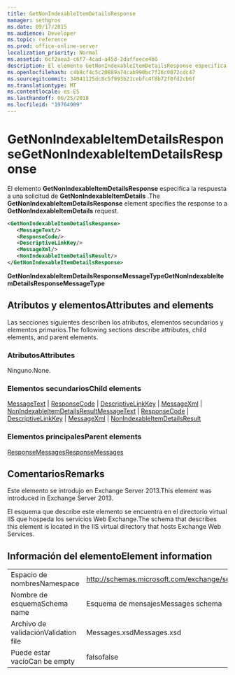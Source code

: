 ```yaml
---
title: GetNonIndexableItemDetailsResponse
manager: sethgros
ms.date: 09/17/2015
ms.audience: Developer
ms.topic: reference
ms.prod: office-online-server
localization_priority: Normal
ms.assetid: 6cf2aea3-c6f7-4cad-a45d-2daffeece4b6
description: El elemento GetNonIndexableItemDetailsResponse especifica la respuesta a una solicitud de GetNonIndexableItemDetails.
ms.openlocfilehash: c4b8cf4c5c20889a74cab990bc7f26c0072cdc47
ms.sourcegitcommit: 34041125dc8c5f993b21cebfc4f8b72f0fd2cb6f
ms.translationtype: MT
ms.contentlocale: es-ES
ms.lasthandoff: 06/25/2018
ms.locfileid: "19764909"
---
```

# <a name="getnonindexableitemdetailsresponse"></a><span data-ttu-id="24a48-103">GetNonIndexableItemDetailsResponse</span><span class="sxs-lookup"><span data-stu-id="24a48-103">GetNonIndexableItemDetailsResponse</span></span>

<span data-ttu-id="24a48-104">El elemento **GetNonIndexableItemDetailsResponse** especifica la respuesta a una solicitud de **GetNonIndexableItemDetails** .</span><span class="sxs-lookup"><span data-stu-id="24a48-104">The **GetNonIndexableItemDetailsResponse** element specifies the response to a **GetNonIndexableItemDetails** request.</span></span> 
  
```XML
<GetNonIndexableItemDetailsResponse>
   <MessageText/>
   <ResponseCode/>
   <DescriptiveLinkKey/>
   <MessageXml/>
   <NonIndexableItemDetailsResult/>
</GetNonIndexableItemDetailsResponse>
```

 <span data-ttu-id="24a48-105">**GetNonIndexableItemDetailsResponseMessageType**</span><span class="sxs-lookup"><span data-stu-id="24a48-105">**GetNonIndexableItemDetailsResponseMessageType**</span></span>
## <a name="attributes-and-elements"></a><span data-ttu-id="24a48-106">Atributos y elementos</span><span class="sxs-lookup"><span data-stu-id="24a48-106">Attributes and elements</span></span>

<span data-ttu-id="24a48-107">Las secciones siguientes describen los atributos, elementos secundarios y elementos primarios.</span><span class="sxs-lookup"><span data-stu-id="24a48-107">The following sections describe attributes, child elements, and parent elements.</span></span>
  
### <a name="attributes"></a><span data-ttu-id="24a48-108">Atributos</span><span class="sxs-lookup"><span data-stu-id="24a48-108">Attributes</span></span>

<span data-ttu-id="24a48-109">Ninguno.</span><span class="sxs-lookup"><span data-stu-id="24a48-109">None.</span></span>
  
### <a name="child-elements"></a><span data-ttu-id="24a48-110">Elementos secundarios</span><span class="sxs-lookup"><span data-stu-id="24a48-110">Child elements</span></span>

<span data-ttu-id="24a48-111">[MessageText](messagetext.md) | [ResponseCode](responsecode.md) | [DescriptiveLinkKey](descriptivelinkkey.md) | [MessageXml](messagexml.md) | [NonIndexableItemDetailsResult](nonindexableitemdetailsresult.md)</span><span class="sxs-lookup"><span data-stu-id="24a48-111">[MessageText](messagetext.md) | [ResponseCode](responsecode.md) | [DescriptiveLinkKey](descriptivelinkkey.md) | [MessageXml](messagexml.md) | [NonIndexableItemDetailsResult](nonindexableitemdetailsresult.md)</span></span>
  
### <a name="parent-elements"></a><span data-ttu-id="24a48-112">Elementos principales</span><span class="sxs-lookup"><span data-stu-id="24a48-112">Parent elements</span></span>

[<span data-ttu-id="24a48-113">ResponseMessages</span><span class="sxs-lookup"><span data-stu-id="24a48-113">ResponseMessages</span></span>](responsemessages.md)
  
## <a name="remarks"></a><span data-ttu-id="24a48-114">Comentarios</span><span class="sxs-lookup"><span data-stu-id="24a48-114">Remarks</span></span>

<span data-ttu-id="24a48-115">Este elemento se introdujo en Exchange Server 2013.</span><span class="sxs-lookup"><span data-stu-id="24a48-115">This element was introduced in Exchange Server 2013.</span></span>
  
<span data-ttu-id="24a48-116">El esquema que describe este elemento se encuentra en el directorio virtual IIS que hospeda los servicios Web Exchange.</span><span class="sxs-lookup"><span data-stu-id="24a48-116">The schema that describes this element is located in the IIS virtual directory that hosts Exchange Web Services.</span></span>
  
## <a name="element-information"></a><span data-ttu-id="24a48-117">Información del elemento</span><span class="sxs-lookup"><span data-stu-id="24a48-117">Element information</span></span>

|||
|:-----|:-----|
|<span data-ttu-id="24a48-118">Espacio de nombres</span><span class="sxs-lookup"><span data-stu-id="24a48-118">Namespace</span></span>  <br/> |http://schemas.microsoft.com/exchange/services/2006/messages  <br/> |
|<span data-ttu-id="24a48-119">Nombre de esquema</span><span class="sxs-lookup"><span data-stu-id="24a48-119">Schema name</span></span>  <br/> |<span data-ttu-id="24a48-120">Esquema de mensajes</span><span class="sxs-lookup"><span data-stu-id="24a48-120">Messages schema</span></span>  <br/> |
|<span data-ttu-id="24a48-121">Archivo de validación</span><span class="sxs-lookup"><span data-stu-id="24a48-121">Validation file</span></span>  <br/> |<span data-ttu-id="24a48-122">Messages.xsd</span><span class="sxs-lookup"><span data-stu-id="24a48-122">Messages.xsd</span></span>  <br/> |
|<span data-ttu-id="24a48-123">Puede estar vacío</span><span class="sxs-lookup"><span data-stu-id="24a48-123">Can be empty</span></span>  <br/> |<span data-ttu-id="24a48-124">falso</span><span class="sxs-lookup"><span data-stu-id="24a48-124">false</span></span>  <br/> |
   

